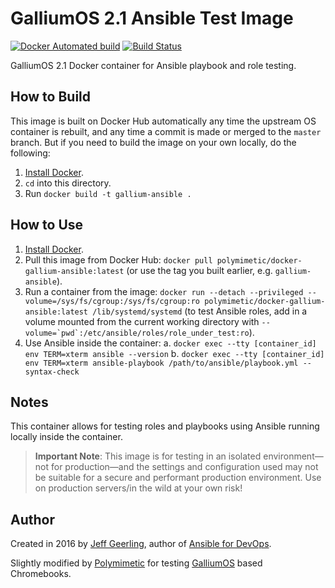 # GalliumOS 2.1 Ansible Test Image

[![Docker Automated build](https://img.shields.io/docker/automated/polymimetic/docker-gallium-ansible.svg?maxAge=2592000)](https://hub.docker.com/r/polymimetic/docker-gallium-ansible/)
[![Build Status](https://travis-ci.org/polymimetic/docker-gallium-ansible.svg?branch=master)](https://travis-ci.org/polymimetic/docker-gallium-ansible)

GalliumOS 2.1 Docker container for Ansible playbook and role testing.

## How to Build

This image is built on Docker Hub automatically any time the upstream OS container is rebuilt, and any time a commit is made or merged to the `master` branch. But if you need to build the image on your own locally, do the following:

  1. [Install Docker](https://docs.docker.com/engine/installation/).
  2. `cd` into this directory.
  3. Run `docker build -t gallium-ansible .`

## How to Use

  1. [Install Docker](https://docs.docker.com/engine/installation/).
  2. Pull this image from Docker Hub: `docker pull polymimetic/docker-gallium-ansible:latest` (or use the tag you built earlier, e.g. `gallium-ansible`).
  3. Run a container from the image: `docker run --detach --privileged --volume=/sys/fs/cgroup:/sys/fs/cgroup:ro polymimetic/docker-gallium-ansible:latest /lib/systemd/systemd` (to test Ansible roles, add in a volume mounted from the current working directory with ``--volume=`pwd`:/etc/ansible/roles/role_under_test:ro``).
  4. Use Ansible inside the container:
    a. `docker exec --tty [container_id] env TERM=xterm ansible --version`
    b. `docker exec --tty [container_id] env TERM=xterm ansible-playbook /path/to/ansible/playbook.yml --syntax-check`

## Notes

This container allows for testing roles and playbooks using Ansible running locally inside the container.

> **Important Note**: This image is for testing in an isolated environment—not for production—and the settings and configuration used may not be suitable for a secure and performant production environment. Use on production servers/in the wild at your own risk!

## Author

Created in 2016 by [Jeff Geerling](http://jeffgeerling.com/), author of [Ansible for DevOps](https://www.ansiblefordevops.com/).

Slightly modified by [Polymimetic](https://github.com/polymimetic) for testing [GalliumOS](https://galliumos.org/) based Chromebooks.
